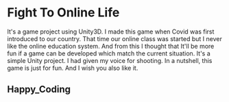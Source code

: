 # Fight To Online Life
It's a game project using Unity3D. 
I made this game when Covid was first introduced to our country. That time our online class was started but I never like the online education system. And from this I thought that It'll be more fun if a game can be developed which match the current situation.
It's a simple Unity project. I had given my voice for shooting. In a nutshell, this game is just for fun. And I wish you also like it. 

## Happy_Coding
